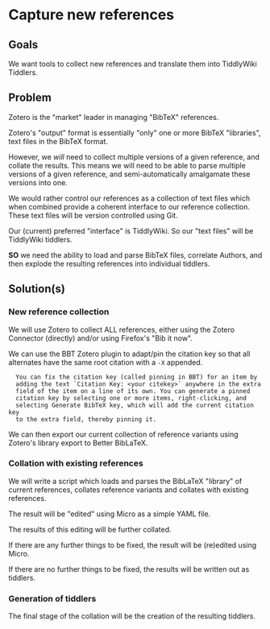 # Capture new references

## Goals

We want tools to collect new references and translate them into
TiddlyWiki Tiddlers.

## Problem

Zotero is the "market" leader in managing "BibTeX" references.

Zotero's "output" format is essentially "only" one or more BibTeX
"libraries", text files in the BibTeX format.

However, we *will* need to collect multiple versions of a given reference,
and collate the results. This means we will need to be able to parse
multiple versions of a given reference, and semi-automatically amalgamate
these versions into one.

We would rather control our references as a collection of text files which
when combined provide a coherent interface to our reference collection.
These text files will be version controlled using Git.

Our (current) preferred "interface" is TiddlyWiki. So our "text files"
will be TiddlyWiki tiddlers.

**SO** we need the ability to load and parse BibTeX files, correlate
Authors, and then explode the resulting references into individual
tiddlers.

## Solution(s)

### New reference collection

We will use Zotero to collect ALL references, either using the Zotero
Connector (directly) and/or using Firefox's "Bib it now". 

We can use the BBT Zotero plugin to adapt/pin the citation key so that all
alternates have the same root citation with a `-X` appended.

```
  You can fix the citation key (called pinning in BBT) for an item by
  adding the text `Citation Key: <your citekey>` anywhere in the extra
  field of the item on a line of its own. You can generate a pinned
  citation key by selecting one or more items, right-clicking, and
  selecting Generate BibTeX key, which will add the current citation key
  to the extra field, thereby pinning it.
```

We can then export our current collection of reference variants using
Zotero's library export to Better BibLaTeX.

### Collation with existing references

We will write a script which loads and parses the BibLaTeX "library" of
current references, collates reference variants and collates with existing
references.

The result will be "edited" using Micro as a simple YAML file.

The results of this editing will be further collated. 

If there are any further things to be fixed, the result will be (re)edited
using Micro.

If there are no further things to be fixed, the results will be written
out as tiddlers.

### Generation of tiddlers

The final stage of the collation will be the creation of the resulting
tiddlers.

